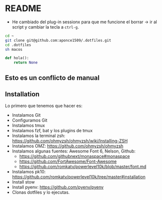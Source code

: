 # README

- He cambiado del plug-in sessionx para que me funcione el borrar -> ir al
  script y cambiar la tecla a `ctrl-g`.

```bash
cd ~
git clone git@github.com:aponce1509/.dotfiles.git
cd .dotfiles
sh macos
```

```python
def hola():
    return None
```

## Esto es un conflicto de manual

## Installation

Lo primero que tenemos que hacer es:

- Instalamos Git
- Configuramos Git
- Instalamos tmux
- Instalamos fzf, bat y los plugins de tmux
- Instalamos la terminal zsh:
  <https://github.com/ohmyzsh/ohmyzsh/wiki/Installing-ZSH>
- Instalamos OMZ: <https://github.com/ohmyzsh/ohmyzsh>
- Instalamos algunas fuentes: Awesome Font 6, Nelson, Github:
  - <https://github.com/githubnext/monaspace#monaspace>
  - <https://github.com/FortAwesome/Font-Awesome>
  - <https://github.com/romkatv/powerlevel10k/blob/master/font.md>
- Instalamos pk10:
  <https://github.com/romkatv/powerlevel10k/tree/master#installation>
- Install stow
- Install pyenv: <https://github.com/pyenv/pyenv>
- Clonas dotfiles y lo ejecutas.

